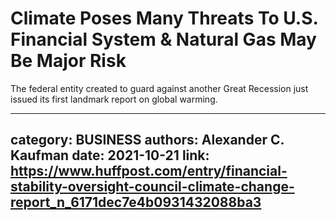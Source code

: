# Climate Poses Many Threats To U.S. Financial System & Natural Gas May Be Major Risk

The federal entity created to guard against another Great Recession just issued its first landmark report on global warming.

---
category: BUSINESS
authors: Alexander C. Kaufman
date: 2021-10-21
link: https://www.huffpost.com/entry/financial-stability-oversight-council-climate-change-report_n_6171dec7e4b0931432088ba3
---
